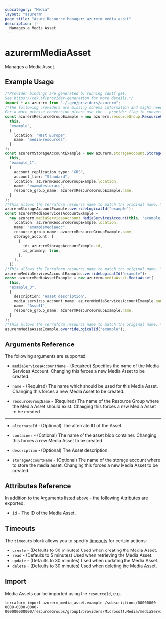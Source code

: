```yaml
---
subcategory: "Media"
layout: "azurerm"
page_title: "Azure Resource Manager: azurerm_media_asset"
description: |-
  Manages a Media Asset.
---
```


# azurermMediaAsset

Manages a Media Asset.

## Example Usage

```typescript
/*Provider bindings are generated by running cdktf get.
See https://cdk.tf/provider-generation for more details.*/
import * as azurerm from "./.gen/providers/azurerm";
/*The following providers are missing schema information and might need manual adjustments to synthesize correctly: azurerm.
For a more precise conversion please use the --provider flag in convert.*/
const azurermResourceGroupExample = new azurerm.resourceGroup.ResourceGroup(
  this,
  "example",
  {
    location: "West Europe",
    name: "media-resources",
  }
);
const azurermStorageAccountExample = new azurerm.storageAccount.StorageAccount(
  this,
  "example_1",
  {
    account_replication_type: "GRS",
    account_tier: "Standard",
    location: azurermResourceGroupExample.location,
    name: "examplestoracc",
    resource_group_name: azurermResourceGroupExample.name,
  }
);
/*This allows the Terraform resource name to match the original name. You can remove the call if you don't need them to match.*/
azurermStorageAccountExample.overrideLogicalId("example");
const azurermMediaServicesAccountExample =
  new azurerm.mediaServicesAccount.MediaServicesAccount(this, "example_2", {
    location: azurermResourceGroupExample.location,
    name: "examplemediaacc",
    resource_group_name: azurermResourceGroupExample.name,
    storage_account: [
      {
        id: azurermStorageAccountExample.id,
        is_primary: true,
      },
    ],
  });
/*This allows the Terraform resource name to match the original name. You can remove the call if you don't need them to match.*/
azurermMediaServicesAccountExample.overrideLogicalId("example");
const azurermMediaAssetExample = new azurerm.mediaAsset.MediaAsset(
  this,
  "example_3",
  {
    description: "Asset description",
    media_services_account_name: azurermMediaServicesAccountExample.name,
    name: "Asset1",
    resource_group_name: azurermResourceGroupExample.name,
  }
);
/*This allows the Terraform resource name to match the original name. You can remove the call if you don't need them to match.*/
azurermMediaAssetExample.overrideLogicalId("example");

```

## Arguments Reference

The following arguments are supported:

*   `mediaServicesAccountName` - (Required) Specifies the name of the Media Services Account. Changing this forces a new Media Asset to be created.

*   `name` - (Required) The name which should be used for this Media Asset. Changing this forces a new Media Asset to be created.

*   `resourceGroupName` - (Required) The name of the Resource Group where the Media Asset should exist. Changing this forces a new Media Asset to be created.

***

*   `alternateId` - (Optional) The alternate ID of the Asset.

*   `container` - (Optional) The name of the asset blob container. Changing this forces a new Media Asset to be created.

*   `description` - (Optional) The Asset description.

*   `storageAccountName` - (Optional) The name of the storage account where to store the media asset. Changing this forces a new Media Asset to be created.

## Attributes Reference

In addition to the Arguments listed above - the following Attributes are exported:

* `id` - The ID of the Media Asset.

## Timeouts

The `timeouts` block allows you to specify [timeouts](https://www.terraform.io/language/resources/syntax#operation-timeouts) for certain actions:

* `create` - (Defaults to 30 minutes) Used when creating the Media Asset.
* `read` - (Defaults to 5 minutes) Used when retrieving the Media Asset.
* `update` - (Defaults to 30 minutes) Used when updating the Media Asset.
* `delete` - (Defaults to 30 minutes) Used when deleting the Media Asset.

## Import

Media Assets can be imported using the `resourceId`, e.g.

```console
terraform import azurerm_media_asset.example /subscriptions/00000000-0000-0000-0000-000000000000/resourceGroups/group1/providers/Microsoft.Media/mediaServices/account1/assets/asset1
```
